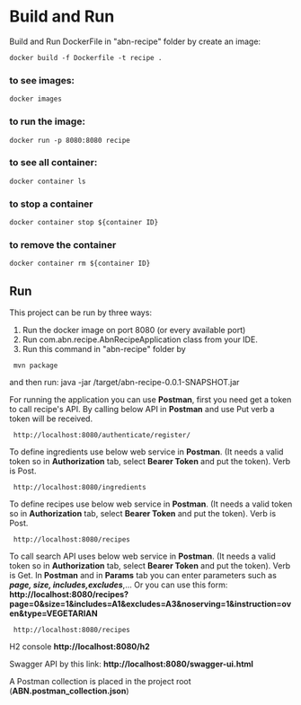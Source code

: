# Build and Run
Build and Run DockerFile in "abn-recipe" folder by create an image:
```
docker build -f Dockerfile -t recipe .
```
### to see images:
```
docker images
```
### to run the image:
```
docker run -p 8080:8080 recipe
```
### to see all container:
```
docker container ls
```
### to stop a container
```
docker container stop ${container ID}
```
### to remove the container
```
docker container rm ${container ID}
```

## Run
This project can be run by three ways:
1.  Run the docker image on port 8080 (or every available port)
2.	Run com.abn.recipe.AbnRecipeApplication class from your IDE.
3.	Run this command in "abn-recipe" folder by
```
 mvn package
```
and then run:
java -jar /target/abn-recipe-0.0.1-SNAPSHOT.jar

For running the application you can use **Postman**, first you need get a token to call recipe's API. By calling below API in **Postman** and use Put verb a token will be received.

```
 http://localhost:8080/authenticate/register/
```

To define ingredients use below web service in **Postman**. (It needs a valid token so in **Authorization** tab, select **Bearer Token** and put the token). Verb is Post.
```
 http://localhost:8080/ingredients
```
To define recipes use below web service in **Postman**. (It needs a valid token so in **Authorization** tab, select **Bearer Token** and put the token). Verb is Post.
```
 http://localhost:8080/recipes
```

To call search API uses below web service in **Postman**. (It needs a valid token so in **Authorization** tab, select **Bearer Token** and put the token). Verb is Get.
In **Postman** and in **Params** tab you can enter parameters such as ***page, size, includes,excludes***,...
Or you can use this form: **http://localhost:8080/recipes?page=0&size=1&includes=A1&excludes=A3&noserving=1&instruction=oven&type=VEGETARIAN**
```
 http://localhost:8080/recipes
```


H2 console **http://localhost:8080/h2**

Swagger API by this link: **http://localhost:8080/swagger-ui.html**

A Postman collection is placed in the project root (**ABN.postman_collection.json**)